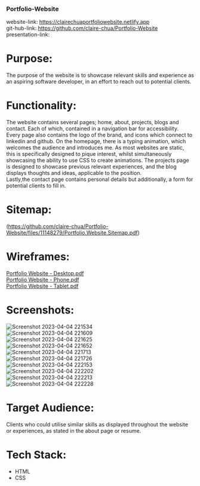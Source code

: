 ### Portfolio-Website
website-link: <https://clairechuaportfoliowebsite.netlify.app>  
git-hub-link: <https://github.com/claire-chua/Portfolio-Website>  
presentation-link:  

# Purpose:  
The purpose of the website is to showcase relevant skills and experience as an aspiring software developer, in an effort to reach out to potential clients.  
# Functionality:  
The website contains several pages; home, about, projects, blogs and contact. Each of which, contained in a navigation bar for accessibility.  
Every page also contains the logo of the brand, and icons which connect to linkedin and github. 
On the homepage, there is a typing animation, which welcomes the audience and introduces me. As most websites are static, this is specifically designed to pique interest, whilst simultaneously showcasing the ability to use CSS to create animations.
The projects page is designed to showcase previous relevant experiences, and the blog displays thoughts and ideas, applicable to the position.  
Lastly,the contact page contains personal details but additionally, a form for potential clients to fill in.

# Sitemap:  
(https://github.com/claire-chua/Portfolio-Website/files/11148279/Portfolio.Website.Sitemap.pdf)  

# Wireframes:
[Portfolio Website - Desktop.pdf](https://github.com/claire-chua/Portfolio-Website/files/11148368/Portfolio.Website.-.Desktop.pdf)  
[Portfolio Website - Phone.pdf](https://github.com/claire-chua/Portfolio-Website/files/11148351/Portfolio.Website.-.Phone.pdf)  
[Portfolio Website - Tablet.pdf](https://github.com/claire-chua/Portfolio-Website/files/11148353/Portfolio.Website.-.Tablet.pdf)

# Screenshots: 
![Screenshot 2023-04-04 221534](https://user-images.githubusercontent.com/126572960/229790292-f29af098-068b-45ba-aad8-386e557c9282.png)  
![Screenshot 2023-04-04 221609](https://user-images.githubusercontent.com/126572960/229790325-6afb812a-5528-4fca-849f-24e410418441.png)  
![Screenshot 2023-04-04 221625](https://user-images.githubusercontent.com/126572960/229790389-65cd07e5-9726-408c-9988-b084ca687883.png)  
![Screenshot 2023-04-04 221652](https://user-images.githubusercontent.com/126572960/229790409-087a5172-da82-4f44-9397-3c03ad8b131c.png)  
![Screenshot 2023-04-04 221713](https://user-images.githubusercontent.com/126572960/229790462-45f28746-f715-406d-a741-fc14f1f80c1d.png)  
![Screenshot 2023-04-04 221726](https://user-images.githubusercontent.com/126572960/229790500-84351659-805f-4197-8d03-2029e66504b5.png)  
![Screenshot 2023-04-04 222153](https://user-images.githubusercontent.com/126572960/229790661-3ee4c3e2-39aa-4bef-a004-da89e7ecc14c.png)  
![Screenshot 2023-04-04 222202](https://user-images.githubusercontent.com/126572960/229790689-b9d24206-bc55-46ed-b0c8-e3d769850d09.png)  
![Screenshot 2023-04-04 222213](https://user-images.githubusercontent.com/126572960/229790726-424ff828-d80d-4316-9ff4-d1c4979c8783.png)  
![Screenshot 2023-04-04 222228](https://user-images.githubusercontent.com/126572960/229790765-749923bb-51e6-4c87-bbde-337a1698e543.png)  



# Target Audience:  
Clients who could utilise similar skills as displayed throughout the website or experiences, as stated in the about page or resume.  

# Tech Stack:  
- HTML
- CSS
